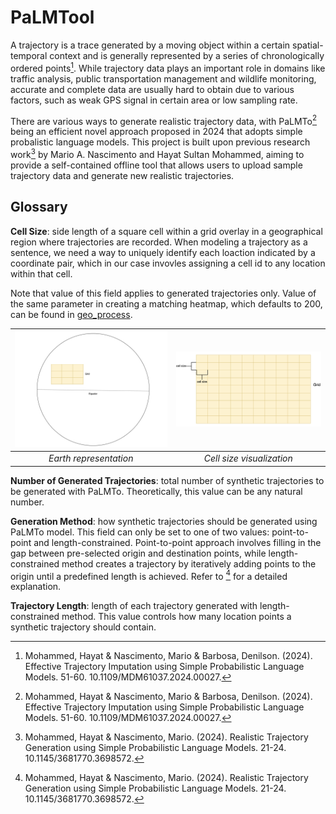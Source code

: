 # PaLMTool
A trajectory is a trace generated by a moving object within a certain spatial-temporal context and is generally represented by a series of chronologically ordered points[^1]. While trajectory data plays an important role in domains like traffic analysis, public transportation management and wildlife monitoring, accurate and complete data are usually hard to obtain due to various factors, such as weak GPS signal in certain area or low sampling rate. 

There are various ways to generate realistic trajectory data, with PaLMTo[^1] being an efficient novel approach proposed in 2024 that adopts simple probalistic language models. This project is built upon previous research work[^2] by Mario A. Nascimento and Hayat Sultan Mohammed, aiming to provide a self-contained offline tool that allows users to upload sample trajectory data and generate new realistic trajectories.

## Glossary
**Cell Size**: side length of a square cell within a grid overlay in a geographical region where trajectories are recorded. When modeling a trajectory as a sentence, we need a way to uniquely identify each loaction indicated by a coordinate pair, which in our case invovles assigning a cell id to any location within that cell. 

Note that value of this field applies to generated trajectories only. Value of the same parameter in creating a matching heatmap, which defaults to 200, can be found in [geo_process](PaLMTo_App/trajectory/geo_process.py).

| ![Earth](asset/earth.png) | ![Cell Size](asset/cell_size.png) |
|:---:|:---:|
| *Earth representation* | *Cell size visualization* |

**Number of Generated Trajectories**: total number of synthetic trajectories to be generated with PaLMTo. Theoretically, this value can be any natural number. 

**Generation Method**: how synthetic trajectories should be generated using PaLMTo model. This field can only be set to one of two values: point-to-point and length-constrained. Point-to-point approach involves filling in the gap between pre-selected origin and destination points, while length-constrained method creates a trajectory by iteratively adding points to the origin until a predefined length is achieved. Refer to [^2] for a detailed explanation. 

**Trajectory Length**: length of each trajectory generated with length-constrained method. This value controls how many location points a synthetic trajectory should contain. 

[^1]: Mohammed, Hayat & Nascimento, Mario & Barbosa, Denilson. (2024). Effective Trajectory Imputation using Simple Probabilistic Language Models. 51-60. 10.1109/MDM61037.2024.00027. 
[^2]: Mohammed, Hayat & Nascimento, Mario. (2024). Realistic Trajectory Generation using Simple Probabilistic Language Models. 21-24. 10.1145/3681770.3698572. 
